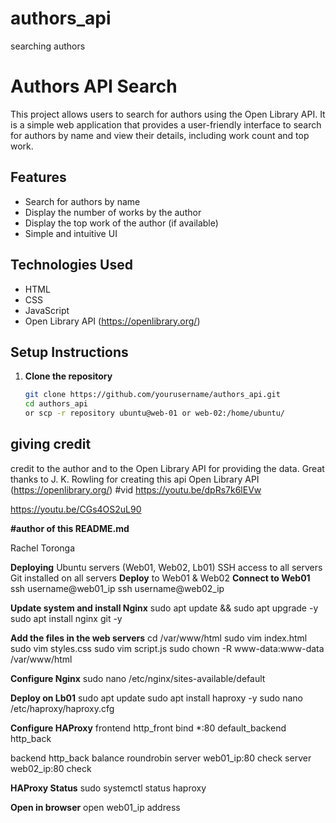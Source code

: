 # authors_api
searching authors

# Authors API Search

This project allows users to search for authors using the Open Library API. It is a simple web application that provides a user-friendly interface to search for authors by name and view their details, including work count and top work.

## Features
- Search for authors by name
- Display the number of works by the author
- Display the top work of the author (if available)
- Simple and intuitive UI

## Technologies Used
- HTML
- CSS
- JavaScript
- Open Library API (https://openlibrary.org/)

## Setup Instructions

1. **Clone the repository**

   ```bash
   git clone https://github.com/yourusername/authors_api.git
   cd authors_api
   or scp -r repository ubuntu@web-01 or web-02:/home/ubuntu/ 
  ## giving credit
credit to the author and to the Open Library API for providing the data.
Great thanks to J. K. Rowling for creating this api
Open Library API (https://openlibrary.org/)
#vid 
https://youtu.be/dpRs7k6lEVw

https://youtu.be/CGs4OS2uL90


**#author of this README.md**

Rachel Toronga

**Deploying**
Ubuntu servers (Web01, Web02, Lb01)
SSH access to all servers
Git installed on all servers
**Deploy** to Web01 & Web02
**Connect to Web01**
ssh username@web01_ip ssh username@web02_ip

**Update system and install Nginx**
sudo apt update && sudo apt upgrade -y sudo apt install nginx git -y

**Add the files in the web servers**
cd /var/www/html sudo vim index.html sudo vim styles.css sudo vim script.js sudo chown -R www-data:www-data /var/www/html

**Configure Nginx**
sudo nano /etc/nginx/sites-available/default

**Deploy on Lb01**
sudo apt update sudo apt install haproxy -y sudo nano /etc/haproxy/haproxy.cfg

**Configure HAProxy**
frontend http_front bind *:80 default_backend http_back

backend http_back balance roundrobin server web01_ip:80 check
server web02_ip:80 check

**HAProxy Status**
sudo systemctl status haproxy

**Open in browser**
open web01_ip address
